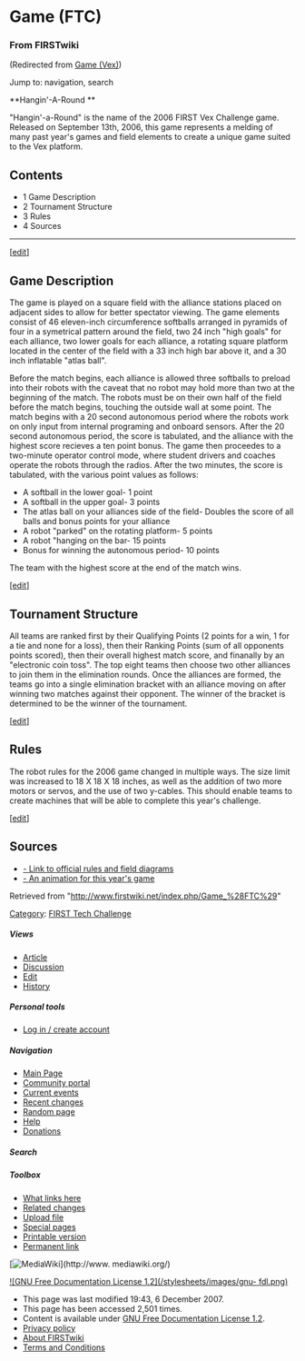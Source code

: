 # Game (FTC)

### From FIRSTwiki

(Redirected from [Game (Vex)](/index.php?title=Game_%28Vex%29&redirect=no
"Game \(Vex\)" ))

Jump to: navigation, search

**Hangin'-A-Round **

"Hangin'-a-Round" is the name of the 2006 FIRST Vex Challenge game. Released
on September 13th, 2006, this game represents a melding of many past year's
games and field elements to create a unique game suited to the Vex platform.

## Contents

  * 1 Game Description
  * 2 Tournament Structure
  * 3 Rules
  * 4 Sources  
---  
  
[[edit](/index.php?title=Game_%28FTC%29&action=edit&section=1 "Edit section:
Game Description" )]

## Game Description

The game is played on a square field with the alliance stations placed on
adjacent sides to allow for better spectator viewing. The game elements
consist of 46 eleven-inch circumference softballs arranged in pyramids of four
in a symetrical pattern around the field, two 24 inch "high goals" for each
alliance, two lower goals for each alliance, a rotating square platform
located in the center of the field with a 33 inch high bar above it, and a 30
inch inflatable "atlas ball".

Before the match begins, each alliance is allowed three softballs to preload
into their robots with the caveat that no robot may hold more than two at the
beginning of the match. The robots must be on their own half of the field
before the match begins, touching the outside wall at some point. The match
begins with a 20 second autonomous period where the robots work on only input
from internal programing and onboard sensors. After the 20 second autonomous
period, the score is tabulated, and the alliance with the highest score
recieves a ten point bonus. The game then proceedes to a two-minute operator
control mode, where student drivers and coaches operate the robots through the
radios. After the two minutes, the score is tabulated, with the various point
values as follows:

  * A softball in the lower goal- 1 point 
  * A softball in the upper goal- 3 points 
  * The atlas ball on your alliances side of the field- Doubles the score of all balls and bonus points for your alliance 
  * A robot "parked" on the rotating platform- 5 points 
  * A robot "hanging on the bar- 15 points 
  * Bonus for winning the autonomous period- 10 points 

The team with the highest score at the end of the match wins.

[[edit](/index.php?title=Game_%28FTC%29&action=edit&section=2 "Edit section:
Tournament Structure" )]

## Tournament Structure

All teams are ranked first by their Qualifying Points (2 points for a win, 1
for a tie and none for a loss), then their Ranking Points (sum of all
opponents points scored), then their overall highest match score, and
finanally by an "electronic coin toss". The top eight teams then choose two
other alliances to join them in the elimination rounds. Once the alliances are
formed, the teams go into a single elimination bracket with an alliance moving
on after winning two matches against their opponent. The winner of the bracket
is determined to be the winner of the tournament.

[[edit](/index.php?title=Game_%28FTC%29&action=edit&section=3 "Edit section:
Rules" )]

## Rules

The robot rules for the 2006 game changed in multiple ways. The size limit was
increased to 18 X 18 X 18 inches, as well as the addition of two more motors
or servos, and the use of two y-cables. This should enable teams to create
machines that will be able to complete this year's challenge.

[[edit](/index.php?title=Game_%28FTC%29&action=edit&section=4 "Edit section:
Sources" )]

## Sources

  * [\- Link to official rules and field diagrams](http://www.usfirst.org/vex/resources/ "http://www.usfirst.org/vex/resources/" )
  * [\- An animation for this year's game](http://www.vexrobotics.com/animation "http://www.vexrobotics.com/animation" )

Retrieved from "<http://www.firstwiki.net/index.php/Game_%28FTC%29>"

[Category](/index.php?title=Special:Categories&article=Game_%28FTC%29
"Special:Categories" ): [FIRST Tech
Challenge](/index.php/Category:FIRST_Tech_Challenge "Category:FIRST Tech
Challenge" )

##### Views

  * [Article](/index.php/Game_%28FTC%29)
  * [Discussion](/index.php?title=Talk:Game_%28FTC%29&action=edit)
  * [Edit](/index.php?title=Game_%28FTC%29&action=edit)
  * [History](/index.php?title=Game_%28FTC%29&action=history)

##### Personal tools

  * [Log in / create account](/index.php?title=Special:Userlogin&returnto=Game_\(FTC\))

[](/index.php/Main_Page "Main Page" )

##### Navigation

  * [Main Page](/index.php/Main_Page)
  * [Community portal](/index.php/FIRSTwiki:Community_portal)
  * [Current events](/index.php/Current_events)
  * [Recent changes](/index.php/Special:Recentchanges)
  * [Random page](/index.php/Special:Random)
  * [Help](/index.php/Help:Contents)
  * [Donations](/index.php/FIRSTwiki:Site_support)

##### Search



##### Toolbox

  * [What links here](/index.php/Special:Whatlinkshere/Game_%28FTC%29)
  * [Related changes](/index.php/Special:Recentchangeslinked/Game_%28FTC%29)
  * [Upload file](/index.php/Special:Upload)
  * [Special pages](/index.php/Special:Specialpages)
  * [Printable version](/index.php?title=Game_%28FTC%29&printable=yes)
  * [Permanent link](/index.php?title=Game_%28FTC%29&oldid=64649)

[![MediaWiki](/skins/common/images/poweredby_mediawiki_88x31.png)](http://www.
mediawiki.org/)

[![GNU Free Documentation License 1.2](/stylesheets/images/gnu-
fdl.png)](http://www.gnu.org/copyleft/fdl.html)

  * This page was last modified 19:43, 6 December 2007.
  * This page has been accessed 2,501 times.
  * Content is available under [GNU Free Documentation License 1.2](http://www.gnu.org/copyleft/fdl.html "http://www.gnu.org/copyleft/fdl.html" ).
  * [Privacy policy](/index.php/FIRSTwiki:Privacy_policy "FIRSTwiki:Privacy policy" )
  * [About FIRSTwiki](/index.php/FIRSTwiki:About "FIRSTwiki:About" )
  * [Terms and Conditions](/index.php/FIRSTwiki:Terms_and_conditions "FIRSTwiki:Terms and conditions" )

